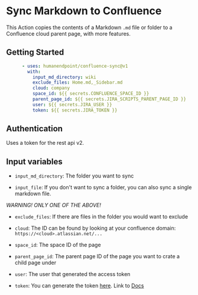 # Sync Markdown to Confluence

This Action copies the contents of a Markdown `.md` file or folder to a Confluence cloud parent page, with more features.

## Getting Started

```yml
      - uses: humanendpoint/confluence-sync@v1
        with:
          input_md_directory: wiki
          exclude_files: Home.md,_Sidebar.md
          cloud: company
          space_id: ${{ secrets.CONFLUENCE_SPACE_ID }}
          parent_page_id: ${{ secrets.JIRA_SCRIPTS_PARENT_PAGE_ID }}
          user: ${{ secrets.JIRA_USER }}
          token: ${{ secrets.JIRA_TOKEN }}
```

## Authentication

Uses a token for the rest api v2.

## Input variables

- `input_md_directory`: The folder you want to sync

- `input_file`: If you don't want to sync a folder, you can also sync a single markdown file.

*WARNING! ONLY ONE OF THE ABOVE!*

- `exclude_files`: If there are files in the folder you would want to exclude

- `cloud`: The ID can be found by looking at your confluence domain: `https://<cloud>.atlassian.net/...`

- `space_id`: The space ID of the page

- `parent_page_id`: The parent page ID of the page you want to crate a child page under

- `user`: The user that generated the access token

- `token`: You can generate the token [here](https://id.atlassian.com/manage-profile/security/api-tokens). Link to [Docs](https://confluence.atlassian.com/cloud/api-tokens-938839638.html)
